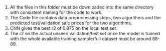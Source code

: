 1) All the files in this folder must be downloaded into the same directory with consistent naming for the code to work.
2) The Code file contains data preprocessing steps, two algorithms and the predicted test/validation sale prices for the two algorithms.
3) CNN gives the best r2 of 0.875 on the local test set.
4) The r2 on the actual unseen validation/test set once the model is trained with the whole available training sample/full dataset must be around 88-89.
